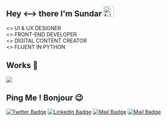 ## Hey <--> there I'm Sundar <img src="https://user-images.githubusercontent.com/1303154/88677602-1635ba80-d120-11ea-84d8-d263ba5fc3c0.gif" width="28px" alt="hi">
<> UI & UX DESIGNER <br>
<> FRONT-END DEVELOPER <br>
<> DIGITAL CONTENT CREATOR <br>
<> FLUENT IN PYTHON <br>

<!-- Github Stats 🖤❤️💙
![GitHub Stats](https://github-readme-stats.vercel.app/api?username=sundar-k565&theme=tokyonight) -->

## Works 🥷
<a href="https://github.com/anuraghazra/github-readme-stats">
  <img align="center" src="https://github-readme-stats.vercel.app/api/top-langs/?username=sundar-k565&theme=tokyonight" />
</a>

## Ping Me ! Bonjour 😉
[![Twitter Badge](https://img.shields.io/badge/-twitter-1ca0f1?style=flat&labelColor=1ca0f1&logo=twitter&logoColor=white&link=https://twitter.com/Ipenywis)](https://twitter.com/sundar_k565) [![Linkedin Badge](https://img.shields.io/badge/-Linkedin-0e76a8?style=flat&labelColor=0e76a8&logo=linkedin&logoColor=white)](http://www.linkedin.com/in/thisissundar565) [![Mail Badge](https://img.shields.io/badge/-Instagram-e84393?style=flat&labelColor=e84393&logo=instagram&logoColor=white)](https://instagram.com/sundara_kannappan.k/) [![Mail Badge](https://img.shields.io/badge/-Mail-c0392b?style=flat&labelColor=c0392b&logo=gmail&logoColor=white)](mailto:starboy024.sk@gmail.com)
